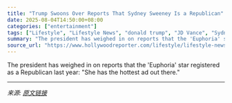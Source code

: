 ```yaml
---
title: "Trump Swoons Over Reports That Sydney Sweeney Is a Republican"
date: 2025-08-04T14:50:00+08:00
categories: ["entertainment"]
tags: ["Lifestyle", "Lifestyle News", "donald trump", "JD Vance", "Sydney Sweeney"]
summary: "The president has weighed in on reports that the 'Euphoria' star registered as a Republican last year: \"She has the hottest ad out there.\""
source_url: "https://www.hollywoodreporter.com/lifestyle/lifestyle-news/trump-sydney-sweeney-republican-american-eagle-1236336749/"
---
```


The president has weighed in on reports that the 'Euphoria' star registered as a Republican last year: "She has the hottest ad out there."

---

*来源: [原文链接](https://www.hollywoodreporter.com/lifestyle/lifestyle-news/trump-sydney-sweeney-republican-american-eagle-1236336749/)*
